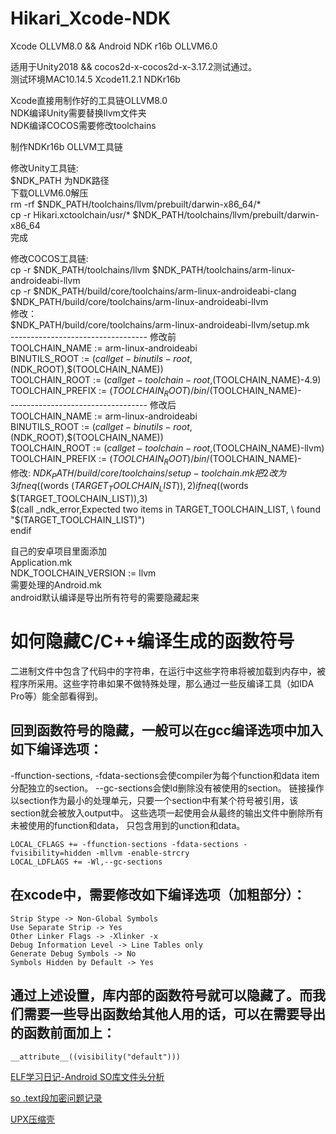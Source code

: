 # Hikari_Xcode-NDK
Xcode OLLVM8.0 &amp;&amp; Android NDK r16b OLLVM6.0  

适用于Unity2018 && cocos2d-x-cocos2d-x-3.17.2测试通过。  
测试环境MAC10.14.5 Xcode11.2.1 NDKr16b  
  
Xcode直接用制作好的工具链OLLVM8.0  
NDK编译Unity需要替换llvm文件夹  
NDK编译COCOS需要修改toolchains  

制作NDKr16b OLLVM工具链  

修改Unity工具链:  
$NDK_PATH 为NDK路径  
下载OLLVM6.0解压  
rm -rf $NDK_PATH/toolchains/llvm/prebuilt/darwin-x86_64/*  
cp -r Hikari.xctoolchain/usr/* $NDK_PATH/toolchains/llvm/prebuilt/darwin-x86_64  
完成  
  
修改COCOS工具链:  
cp -r $NDK_PATH/toolchains/llvm $NDK_PATH/toolchains/arm-linux-androideabi-llvm  
cp -r $NDK_PATH/build/core/toolchains/arm-linux-androideabi-clang $NDK_PATH/build/core/toolchains/arm-linux-androideabi-llvm    
修改：  
$NDK_PATH/build/core/toolchains/arm-linux-androideabi-llvm/setup.mk  
---------------------------------- 修改前  
TOOLCHAIN_NAME := arm-linux-androideabi  
BINUTILS_ROOT := $(call get-binutils-root,$(NDK_ROOT),$(TOOLCHAIN_NAME))  
TOOLCHAIN_ROOT := $(call get-toolchain-root,$(TOOLCHAIN_NAME)-4.9)  
TOOLCHAIN_PREFIX := $(TOOLCHAIN_ROOT)/bin/$(TOOLCHAIN_NAME)-  
---------------------------------- 修改后  
TOOLCHAIN_NAME := arm-linux-androideabi  
BINUTILS_ROOT := $(call get-binutils-root,$(NDK_ROOT),$(TOOLCHAIN_NAME))  
TOOLCHAIN_ROOT := $(call get-toolchain-root,$(TOOLCHAIN_NAME)-llvm)  
TOOLCHAIN_PREFIX := $(TOOLCHAIN_ROOT)/bin/$(TOOLCHAIN_NAME)-  
修改:
$NDK_PATH/build/core/toolchains/setup-toolchain.mk  
把2改为3  
ifneq ($(words $(TARGET_TOOLCHAIN_LIST)),2)  
ifneq ($(words $(TARGET_TOOLCHAIN_LIST)),3)  
    $(call _ndk_error,Expected two items in TARGET_TOOLCHAIN_LIST, \  
        found "$(TARGET_TOOLCHAIN_LIST)")  
endif  
   
自己的安卓项目里面添加  
Application.mk  
NDK_TOOLCHAIN_VERSION := llvm  
需要处理的Android.mk  
android默认编译是导出所有符号的需要隐藏起来                  
# 如何隐藏C/C++编译生成的函数符号  
二进制文件中包含了代码中的字符串，在运行中这些字符串将被加载到内存中，被程序所采用。这些字符串如果不做特殊处理，那么通过一些反编译工具（如IDA Pro等）能全部看得到。  
## 回到函数符号的隐藏，一般可以在gcc编译选项中加入如下编译选项：  
-ffunction-sections, -fdata-sections会使compiler为每个function和data item分配独立的section。 --gc-sections会使ld删除没有被使用的section。
链接操作以section作为最小的处理单元，只要一个section中有某个符号被引用，该section就会被放入output中。
这些选项一起使用会从最终的输出文件中删除所有未被使用的function和data， 只包含用到的unction和data。 

    LOCAL_CFLAGS += -ffunction-sections -fdata-sections -fvisibility=hidden -mllvm -enable-strcry
    LOCAL_LDFLAGS += -Wl,--gc-sections
## 在xcode中，需要修改如下编译选项（加粗部分）：
    Strip Stype -> Non-Global Symbols  
    Use Separate Strip -> Yes
    Other Linker Flags -> -Xlinker -x
    Debug Information Level -> Line Tables only
    Generate Debug Symbols -> No
    Symbols Hidden by Default -> Yes
## 通过上述设置，库内部的函数符号就可以隐藏了。而我们需要一些导出函数给其他人用的话，可以在需要导出的函数前面加上：         
    __attribute__((visibility("default")))

[ELF学习日记-Android SO库文件头分析](https://blog.micblo.com/2018/02/10/Android-SO%E5%BA%93%E6%96%87%E4%BB%B6%E5%A4%B4%E5%88%86%E6%9E%90/)
  
[so .text段加密问题记录](https://www.jianshu.com/p/0b0b16211d30)

[UPX压缩壳](https://github.com/upx/upx)
